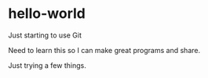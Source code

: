 # hello-world
Just starting to use Git

Need to learn this so I can make great programs and share.

Just trying a few things.
